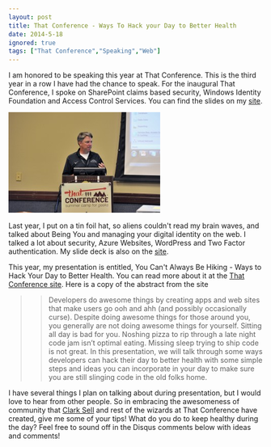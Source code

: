 ```yaml
---
layout: post
title: That Conference - Ways To Hack your Day to Better Health
date: 2014-5-18
ignored: true
tags: ["That Conference","Speaking","Web"]
---
```

I am honored to be speaking this year at That Conference. This is the third year in a row I have had the chance to speak. For
the inaugural That Conference, I spoke on SharePoint claims based security, Windows Identity Foundation and Access Control
Services. You can find the slides on my [site](http://www.jptacek.com/2012/08/that-conference-slide-deck/).

![2012 That Conference](ThatConference-1024x681-300x199.jpg)


Last year, I put on a tin foil hat, so aliens couldn't read my brain waves, and talked about Being You and managing your
digital identity on the web. I talked a lot about security, Azure Websites, WordPress and Two Factor authentication. My slide
deck is also on the [site](http://www.jptacek.com/2013/08/2013-that-conference-presentation/).

This year, my presentation is entitled, You Can't Always Be Hiking - Ways to Hack Your Day to Better Health. You can read
more about it at the [That Conference site](https://www.thatconference.com/Sessions/Session/2271). Here is a copy of the
abstract from the site


>>Developers do awesome things by creating apps and web sites that make users go ooh and ahh (and possibly occasionally curse).
Despite doing awesome things for those around you, you generally are not doing awesome things for yourself. Sitting all day is
bad for you. Noshing pizza to rip through a late night code jam isn’t optimal eating. Missing sleep trying to ship code is
not great. In this presentation, we will talk through some ways developers can hack their day to better health with some simple steps
and ideas you can incorporate in your day to make sure you are still slinging code in the old folks home.

I have several things I plan on talking about during presentation, but I would love to hear from other people. So in
 embracing the awesomeness of community that [Clark Sell](http://www.csell.net/) and rest of the wizards at That Conference
 have created, give
 me some of your tips! What do you
do to keep healthy during the day? Feel free to sound off in the Disqus comments below with ideas and comments!

